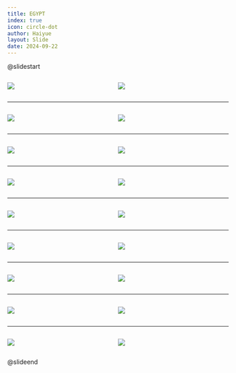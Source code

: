 ```yaml
---
title: EGYPT
index: true
icon: circle-dot
author: Haiyue
layout: Slide
date: 2024-09-22
---
```

 
@slidestart

<div style="display:flex">
<div style="flex:1">

![](https://raw.githubusercontent.com/yclord/reading/refs/heads/master/english/Level-X/EGYPT/001.webp)
</div>
<div style="flex:1">

![](https://raw.githubusercontent.com/yclord/reading/refs/heads/master/english/Level-X/EGYPT/002.webp)
</div>
</div>

---

<div style="display:flex">
<div style="flex:1">

![](https://raw.githubusercontent.com/yclord/reading/refs/heads/master/english/Level-X/EGYPT/003.webp)
</div>
<div style="flex:1">

![](https://raw.githubusercontent.com/yclord/reading/refs/heads/master/english/Level-X/EGYPT/004.webp)
</div>
</div>

---

<div style="display:flex">
<div style="flex:1">

![](https://raw.githubusercontent.com/yclord/reading/refs/heads/master/english/Level-X/EGYPT/005.webp)
</div>
<div style="flex:1">

![](https://raw.githubusercontent.com/yclord/reading/refs/heads/master/english/Level-X/EGYPT/006.webp)
</div>
</div>

---

<div style="display:flex">
<div style="flex:1">

![](https://raw.githubusercontent.com/yclord/reading/refs/heads/master/english/Level-X/EGYPT/007.webp)
</div>
<div style="flex:1">

![](https://raw.githubusercontent.com/yclord/reading/refs/heads/master/english/Level-X/EGYPT/008.webp)
</div>
</div>

---

<div style="display:flex">
<div style="flex:1">

![](https://raw.githubusercontent.com/yclord/reading/refs/heads/master/english/Level-X/EGYPT/009.webp)
</div>
<div style="flex:1">

![](https://raw.githubusercontent.com/yclord/reading/refs/heads/master/english/Level-X/EGYPT/010.webp)
</div>
</div>

---

<div style="display:flex">
<div style="flex:1">

![](https://raw.githubusercontent.com/yclord/reading/refs/heads/master/english/Level-X/EGYPT/011.webp)
</div>
<div style="flex:1">

![](https://raw.githubusercontent.com/yclord/reading/refs/heads/master/english/Level-X/EGYPT/012.webp)
</div>
</div>

---

<div style="display:flex">
<div style="flex:1">

![](https://raw.githubusercontent.com/yclord/reading/refs/heads/master/english/Level-X/EGYPT/013.webp)
</div>
<div style="flex:1">

![](https://raw.githubusercontent.com/yclord/reading/refs/heads/master/english/Level-X/EGYPT/014.webp)
</div>
</div>

---

<div style="display:flex">
<div style="flex:1">

![](https://raw.githubusercontent.com/yclord/reading/refs/heads/master/english/Level-X/EGYPT/015.webp)
</div>
<div style="flex:1">

![](https://raw.githubusercontent.com/yclord/reading/refs/heads/master/english/Level-X/EGYPT/016.webp)
</div>
</div>

---

<div style="display:flex">
<div style="flex:1">

![](https://raw.githubusercontent.com/yclord/reading/refs/heads/master/english/Level-X/EGYPT/017.webp)
</div>
<div style="flex:1">

![](https://raw.githubusercontent.com/yclord/reading/refs/heads/master/english/Level-X/EGYPT/018.webp)
</div>
</div>

@slideend